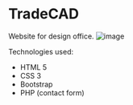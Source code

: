 # TradeCAD
Website for design office.
![image](https://user-images.githubusercontent.com/98742733/217928473-2c834db4-1ef7-498c-a2f3-c387db726bff.png)

Technologies used:
* HTML 5
* CSS 3
* Bootstrap
* PHP (contact form)

